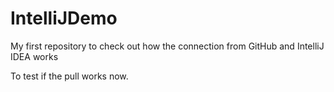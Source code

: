 # IntelliJDemo
My first repository to check out how the connection from GitHub and IntelliJ IDEA works

To test if the pull works now.
